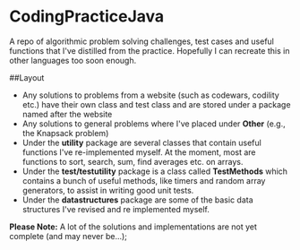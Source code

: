 # CodingPracticeJava
A repo of algorithmic problem solving challenges, test cases and useful functions that I've distilled from the practice.
Hopefully I can recreate this in other languages too soon enough.

##Layout
* Any solutions to problems from a website (such as codewars, codility etc.) have their own class and test class and are stored under a package named after the website
* Any solutions to general problems where I've placed under **Other** (e.g., the Knapsack problem)
* Under the **utility** package are several classes that contain useful functions I've re-implemented myself. At the moment, most are functions to sort, search, sum, find averages etc. on arrays.
* Under the **test/testutility** package is a class called **TestMethods** which contains a bunch of useful methods, like timers and random array generators, to assist in writing good unit tests.
* Under the **datastructures** package are some of the basic data structures I've revised and re implemented myself.

**Please Note:** A lot of the solutions and implementations are not yet complete (and may never be...);